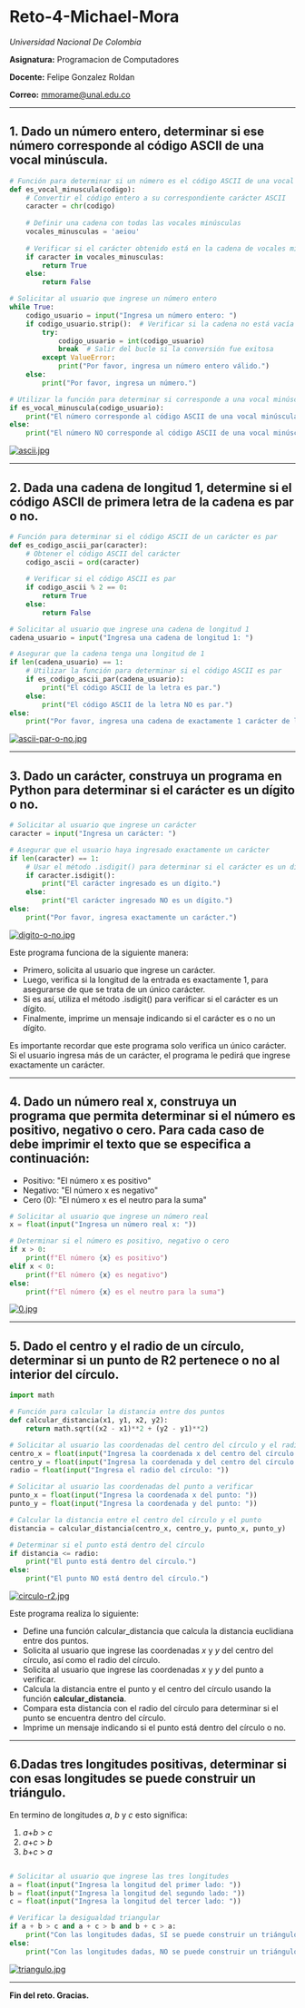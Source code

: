 # Reto-4-Michael-Mora 

*Universidad Nacional De Colombia*

**Asignatura:** Programacion de Computadores

**Docente:** Felipe Gonzalez Roldan

**Correo:** mmorame@unal.edu.co

--------
## 1. Dado un número entero, determinar si ese número corresponde al código ASCII de una vocal minúscula.

```python
# Función para determinar si un número es el código ASCII de una vocal minúscula
def es_vocal_minuscula(codigo):
    # Convertir el código entero a su correspondiente carácter ASCII
    caracter = chr(codigo)
    
    # Definir una cadena con todas las vocales minúsculas
    vocales_minusculas = 'aeiou'
    
    # Verificar si el carácter obtenido está en la cadena de vocales minúsculas
    if caracter in vocales_minusculas:
        return True
    else:
        return False

# Solicitar al usuario que ingrese un número entero
while True:
    codigo_usuario = input("Ingresa un número entero: ")
    if codigo_usuario.strip():  # Verificar si la cadena no está vacía
        try:
            codigo_usuario = int(codigo_usuario)
            break  # Salir del bucle si la conversión fue exitosa
        except ValueError:
            print("Por favor, ingresa un número entero válido.")
    else:
        print("Por favor, ingresa un número.")

# Utilizar la función para determinar si corresponde a una vocal minúscula
if es_vocal_minuscula(codigo_usuario):
    print("El número corresponde al código ASCII de una vocal minúscula.")
else:
    print("El número NO corresponde al código ASCII de una vocal minúscula.")
```
[![ascii.jpg](https://i.postimg.cc/k5T8q9X5/ascii.jpg)](https://postimg.cc/PL8NQgDG)

------------

## 2. Dada una cadena de longitud 1, determine si el código ASCII de primera letra de la cadena es par o no.
```python
# Función para determinar si el código ASCII de un carácter es par
def es_codigo_ascii_par(caracter):
    # Obtener el código ASCII del carácter
    codigo_ascii = ord(caracter)
    
    # Verificar si el código ASCII es par
    if codigo_ascii % 2 == 0:
        return True
    else:
        return False

# Solicitar al usuario que ingrese una cadena de longitud 1
cadena_usuario = input("Ingresa una cadena de longitud 1: ")

# Asegurar que la cadena tenga una longitud de 1
if len(cadena_usuario) == 1:
    # Utilizar la función para determinar si el código ASCII es par
    if es_codigo_ascii_par(cadena_usuario):
        print("El código ASCII de la letra es par.")
    else:
        print("El código ASCII de la letra NO es par.")
else:
    print("Por favor, ingresa una cadena de exactamente 1 carácter de longitud.")
```
[![ascii-par-o-no.jpg](https://i.postimg.cc/JnvLkTQL/ascii-par-o-no.jpg)](https://postimg.cc/gXVQ9H5S)

------------

## 3. Dado un carácter, construya un programa en Python para determinar si el carácter es un dígito o no.
```python
# Solicitar al usuario que ingrese un carácter
caracter = input("Ingresa un carácter: ")

# Asegurar que el usuario haya ingresado exactamente un carácter
if len(caracter) == 1:
    # Usar el método .isdigit() para determinar si el carácter es un dígito
    if caracter.isdigit():
        print("El carácter ingresado es un dígito.")
    else:
        print("El carácter ingresado NO es un dígito.")
else:
    print("Por favor, ingresa exactamente un carácter.")
```
[![digito-o-no.jpg](https://i.postimg.cc/pL2gpbtj/digito-o-no.jpg)](https://postimg.cc/F7BPB6zF)

Este programa funciona de la siguiente manera:

+ Primero, solicita al usuario que ingrese un carácter.
+ Luego, verifica si la longitud de la entrada es exactamente 1, para asegurarse de que se trata de un único carácter.
+ Si es así, utiliza el método .isdigit() para verificar si el carácter es un dígito.
+ Finalmente, imprime un mensaje indicando si el carácter es o no un dígito.

Es importante recordar que este programa solo verifica un único carácter. Si el usuario ingresa más de un carácter, el programa le pedirá que ingrese exactamente un carácter.

------------

## 4. Dado un número real x, construya un programa que permita determinar si el número es positivo, negativo o cero. Para cada caso de debe imprimir el texto que se especifica a continuación:

* Positivo: "El número x es positivo"
* Negativo: "El número x es negativo"
* Cero (0): "El número x es el neutro para la suma"
```python
# Solicitar al usuario que ingrese un número real
x = float(input("Ingresa un número real x: "))

# Determinar si el número es positivo, negativo o cero
if x > 0:
    print(f"El número {x} es positivo")
elif x < 0:
    print(f"El número {x} es negativo")
else:
    print(f"El número {x} es el neutro para la suma")
```
  [![0.jpg](https://i.postimg.cc/C1y7nkf2/0.jpg)](https://postimg.cc/XZ8dTZLK)

------------
## 5. Dado el centro y el radio de un círculo, determinar si un punto de R2 pertenece o no al interior del círculo.

```python
import math

# Función para calcular la distancia entre dos puntos
def calcular_distancia(x1, y1, x2, y2):
    return math.sqrt((x2 - x1)**2 + (y2 - y1)**2)

# Solicitar al usuario las coordenadas del centro del círculo y el radio
centro_x = float(input("Ingresa la coordenada x del centro del círculo: "))
centro_y = float(input("Ingresa la coordenada y del centro del círculo: "))
radio = float(input("Ingresa el radio del círculo: "))

# Solicitar al usuario las coordenadas del punto a verificar
punto_x = float(input("Ingresa la coordenada x del punto: "))
punto_y = float(input("Ingresa la coordenada y del punto: "))

# Calcular la distancia entre el centro del círculo y el punto
distancia = calcular_distancia(centro_x, centro_y, punto_x, punto_y)

# Determinar si el punto está dentro del círculo
if distancia <= radio:
    print("El punto está dentro del círculo.")
else:
    print("El punto NO está dentro del círculo.")
```
[![circulo-r2.jpg](https://i.postimg.cc/W1ghbZTz/circulo-r2.jpg)](https://postimg.cc/QFNXfHBZ)

Este programa realiza lo siguiente:

+ Define una función calcular_distancia que calcula la distancia euclidiana entre dos puntos.
+ Solicita al usuario que ingrese las coordenadas *x* y *y* del centro del círculo, así como el radio del círculo.
+ Solicita al usuario que ingrese las coordenadas *x* y *y* del punto a verificar.
+  Calcula la distancia entre el punto y el centro del círculo usando la función **calcular_distancia**.
+ Compara esta distancia con el radio del círculo para determinar si el punto se encuentra dentro del círculo.
+ Imprime un mensaje indicando si el punto está dentro del círculo o no.

------------

## 6.Dadas tres longitudes positivas, determinar si con esas longitudes se puede construir un triángulo.
En termino de longitudes *a*, *b* y *c* esto significa:

1) *a*+*b* > *c*
2) *a*+*c* > *b*
3) *b*+*c* > *a*

```python

# Solicitar al usuario que ingrese las tres longitudes
a = float(input("Ingresa la longitud del primer lado: "))
b = float(input("Ingresa la longitud del segundo lado: "))
c = float(input("Ingresa la longitud del tercer lado: "))

# Verificar la desigualdad triangular
if a + b > c and a + c > b and b + c > a:
    print("Con las longitudes dadas, SÍ se puede construir un triángulo.")
else:
    print("Con las longitudes dadas, NO se puede construir un triángulo.")

```

[![triangulo.jpg](https://i.postimg.cc/kGyPpnmn/triangulo.jpg)](https://postimg.cc/n9MWsfr5)

------------
**Fin del reto. Gracias.**
